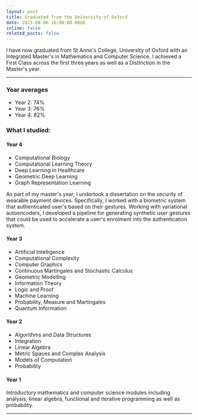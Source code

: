 ```yaml
---
layout: post
title: Graduated from the University of Oxford
date: 2023-08-06 16:00:00-0000
inline: false
related_posts: false
---
```


I have now graduated from St Anne's College, University of Oxford with an Integrated Master's in Mathematics and Computer Science. I achieved a First Class across the first three years as well as a Distinction in the Master's year.

---

### Year averages
<ul>
    <li>Year 2: 74%</li>
    <li>Year 3: 76%</li>
    <li>Year 4: 82%</li>
</ul>

### What I studied:

#### Year 4
<ul>
    <li>Computational Biology</li>
    <li>Computational Learning Theory</li>
    <li>Deep Learning in Healthcare</li>
    <li>Geometric Deep Learning</li>
    <li>Graph Representation Learning</li>
</ul>

As part of my master's year, I undertook a dissertation on the security of wearable payment devices. Specifically, I worked with a biometric system that authenticated user's based on their gestures. Working with variational autoencoders, I developed a pipeline for generating synthetic user gestures that could be used to accelerate a user's enrolment into the authentication system.

#### Year 3
<ul>
    <li>Artificial Intelligence</li>
    <li>Computational Complexity</li>
    <li>Computer Graphics</li>
    <li>Continuous Martingales and Stochastic Calculus</li>
    <li>Geometric Modelling</li>
    <li>Information Theory</li>
    <li>Logic and Proof</li>
    <li>Machine Learning</li>
    <li>Probability, Measure and Martingales</li>
    <li>Quantum Information</li>
</ul>

#### Year 2
<ul>
    <li>Algorithms and Data Structures</li>
    <li>Integration</li>
    <li>Linear Algebra</li>
    <li>Metric Spaces and Complex Analysis</li>
    <li>Models of Computation</li>
    <li>Probability</li>
</ul>

#### Year 1
<p>Introductory mathematics and computer science modules including analysis, linear algebra, functional and iterative programming as well as probability.</p>

---
